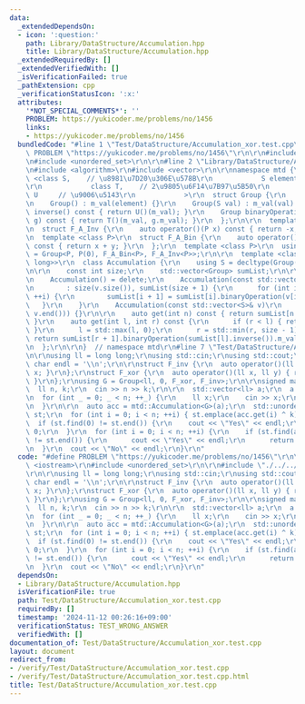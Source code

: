 ```yaml
---
data:
  _extendedDependsOn:
  - icon: ':question:'
    path: Library/DataStructure/Accumulation.hpp
    title: Library/DataStructure/Accumulation.hpp
  _extendedRequiredBy: []
  _extendedVerifiedWith: []
  _isVerificationFailed: true
  _pathExtension: cpp
  _verificationStatusIcon: ':x:'
  attributes:
    '*NOT_SPECIAL_COMMENTS*': ''
    PROBLEM: https://yukicoder.me/problems/no/1456
    links:
    - https://yukicoder.me/problems/no/1456
  bundledCode: "#line 1 \"Test/DataStructure/Accumulation_xor.test.cpp\"\n#define\
    \ PROBLEM \"https://yukicoder.me/problems/no/1456\"\r\n\r\n#include <iostream>\r\
    \n#include <unordered_set>\r\n\r\n#line 2 \"Library/DataStructure/Accumulation.hpp\"\
    \n#include <algorithm>\r\n#include <vector>\r\n\r\nnamespace mtd {\r\n\r\n  template\
    \ <class S,    // \u8981\u7D20\u306E\u578B\r\n            S element,  // \u5143\
    \r\n            class T,    // 2\u9805\u6F14\u7B97\u5B50\r\n            class\
    \ U     // \u9006\u5143\r\n            >\r\n  struct Group {\r\n    S m_val;\r\
    \n    Group() : m_val(element) {}\r\n    Group(S val) : m_val(val) {}\r\n    Group\
    \ inverse() const { return U()(m_val); }\r\n    Group binaryOperation(const Group&\
    \ g) const { return T()(m_val, g.m_val); }\r\n  };\r\n\r\n  template <class P>\r\
    \n  struct F_A_Inv {\r\n    auto operator()(P x) const { return -x; }\r\n  };\r\
    \n  template <class P>\r\n  struct F_A_Bin {\r\n    auto operator()(P x, P y)\
    \ const { return x + y; }\r\n  };\r\n  template <class P>\r\n  using AdditiveGroup\
    \ = Group<P, P(0), F_A_Bin<P>, F_A_Inv<P>>;\r\n\r\n  template <class Group = AdditiveGroup<long\
    \ long>>\r\n  class Accumulation {\r\n    using S = decltype(Group().m_val);\r\
    \n\r\n    const int size;\r\n    std::vector<Group> sumList;\r\n\r\n  public:\r\
    \n    Accumulation() = delete;\r\n    Accumulation(const std::vector<Group>& v)\r\
    \n        : size(v.size()), sumList(size + 1) {\r\n      for (int i = 0; i < size;\
    \ ++i) {\r\n        sumList[i + 1] = sumList[i].binaryOperation(v[i]);\r\n   \
    \   }\r\n    }\r\n    Accumulation(const std::vector<S>& v)\r\n        : Accumulation(std::vector<Group>(v.begin(),\
    \ v.end())) {}\r\n\r\n    auto get(int n) const { return sumList[n + 1].m_val;\
    \ }\r\n    auto get(int l, int r) const {\r\n      if (r < l) { return Group().m_val;\
    \ }\r\n      l = std::max(l, 0);\r\n      r = std::min(r, size - 1);\r\n     \
    \ return sumList[r + 1].binaryOperation(sumList[l].inverse()).m_val;\r\n    }\r\
    \n  };\r\n\r\n}  // namespace mtd\r\n#line 7 \"Test/DataStructure/Accumulation_xor.test.cpp\"\
    \n\r\nusing ll = long long;\r\nusing std::cin;\r\nusing std::cout;\r\nconstexpr\
    \ char endl = '\\n';\r\n\r\nstruct F_inv {\r\n  auto operator()(ll x) { return\
    \ x; }\r\n};\r\nstruct F_xor {\r\n  auto operator()(ll x, ll y) { return x ^ y;\
    \ }\r\n};\r\nusing G = Group<ll, 0, F_xor, F_inv>;\r\n\r\nsigned main() {\r\n\
    \  ll n, k;\r\n  cin >> n >> k;\r\n\r\n  std::vector<ll> a;\r\n  a.reserve(n);\r\
    \n  for (int _ = 0; _ < n; ++_) {\r\n    ll x;\r\n    cin >> x;\r\n    a.emplace_back(x);\r\
    \n  }\r\n\r\n  auto acc = mtd::Accumulation<G>(a);\r\n  std::unordered_set<ll>\
    \ st;\r\n  for (int i = 0; i < n; ++i) { st.emplace(acc.get(i) ^ k); }\r\n\r\n\
    \  if (st.find(0) != st.end()) {\r\n    cout << \"Yes\" << endl;\r\n    return\
    \ 0;\r\n  }\r\n  for (int i = 0; i < n; ++i) {\r\n    if (st.find(acc.get(i))\
    \ != st.end()) {\r\n      cout << \"Yes\" << endl;\r\n      return 0;\r\n    }\r\
    \n  }\r\n  cout << \"No\" << endl;\r\n}\r\n"
  code: "#define PROBLEM \"https://yukicoder.me/problems/no/1456\"\r\n\r\n#include\
    \ <iostream>\r\n#include <unordered_set>\r\n\r\n#include \"./../../Library/DataStructure/Accumulation.hpp\"\
    \r\n\r\nusing ll = long long;\r\nusing std::cin;\r\nusing std::cout;\r\nconstexpr\
    \ char endl = '\\n';\r\n\r\nstruct F_inv {\r\n  auto operator()(ll x) { return\
    \ x; }\r\n};\r\nstruct F_xor {\r\n  auto operator()(ll x, ll y) { return x ^ y;\
    \ }\r\n};\r\nusing G = Group<ll, 0, F_xor, F_inv>;\r\n\r\nsigned main() {\r\n\
    \  ll n, k;\r\n  cin >> n >> k;\r\n\r\n  std::vector<ll> a;\r\n  a.reserve(n);\r\
    \n  for (int _ = 0; _ < n; ++_) {\r\n    ll x;\r\n    cin >> x;\r\n    a.emplace_back(x);\r\
    \n  }\r\n\r\n  auto acc = mtd::Accumulation<G>(a);\r\n  std::unordered_set<ll>\
    \ st;\r\n  for (int i = 0; i < n; ++i) { st.emplace(acc.get(i) ^ k); }\r\n\r\n\
    \  if (st.find(0) != st.end()) {\r\n    cout << \"Yes\" << endl;\r\n    return\
    \ 0;\r\n  }\r\n  for (int i = 0; i < n; ++i) {\r\n    if (st.find(acc.get(i))\
    \ != st.end()) {\r\n      cout << \"Yes\" << endl;\r\n      return 0;\r\n    }\r\
    \n  }\r\n  cout << \"No\" << endl;\r\n}\r\n"
  dependsOn:
  - Library/DataStructure/Accumulation.hpp
  isVerificationFile: true
  path: Test/DataStructure/Accumulation_xor.test.cpp
  requiredBy: []
  timestamp: '2024-11-12 00:26:16+09:00'
  verificationStatus: TEST_WRONG_ANSWER
  verifiedWith: []
documentation_of: Test/DataStructure/Accumulation_xor.test.cpp
layout: document
redirect_from:
- /verify/Test/DataStructure/Accumulation_xor.test.cpp
- /verify/Test/DataStructure/Accumulation_xor.test.cpp.html
title: Test/DataStructure/Accumulation_xor.test.cpp
---
```

